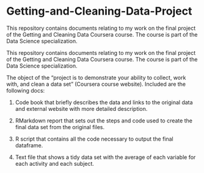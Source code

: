 # Getting-and-Cleaning-Data-Project

This repository contains documents relating to my work on the final project of the Getting and Cleaning Data Coursera course.  The course is part of the Data Science specialization.

This repository contains documents relating to my work on the final project of the Getting and Cleaning Data Coursera course.  The course is part of the Data Science specialization.  

The object of the “project is to demonstrate your ability to collect, work with, and clean a data set” (Coursera course website).
Included are the following docs:

1.	Code book that briefly describes the data and links to the original data and external website with more detailed description.

2.	RMarkdown report that sets out the steps and code used to create the final data set from the original files.
	
3.	R script that contains all the code necessary to output the final dataframe.
	
4.	Text file that shows a tidy data set with the average of each variable for each activity and each subject.
